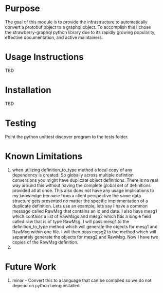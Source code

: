 # Purpose
The goal of this module is to provide the infrastructure to automatically convert a protobuf object to a graphql object. To accomplish this I chose the strawberry-graphql python library due to its rapidly growing popularity, effective documentation, and active maintainers.

# Usage Instructions
TBD

# Installation
TBD

# Testing
Point the python unittest discover program to the tests folder. 

# Known Limitations
1. when utilizing definition_to_type method a local copy of any dependency is created. So globally across multiple defintion conversions you might have duplicate object definitions. There is no real way around this without having the complete global set of definitions provided all at once. This also does not have any usage implications to my knowledge because from a client perspective the same data structure gets presented no matter the specific implementation of a duplicate definition. Lets use an example, lets say I have a common message called RawMsg that contains an id and data. I also have mesg1 which contains a list of RawMsgs and mesg2 which has a single field called raw that is of type RawMsg. I will pass mesg1 to the definition_to_type method which will generate the objects for mesg1 and RawMsg within one file. I will then pass mesg2 to the method which will separately generate the objects for mesg2 and RawMsg. Now I have two copies of the RawMsg definition. 
2. 

# Future Work
1. minor - Convert this to a language that can be compiled so we do not depend on python being installed.
